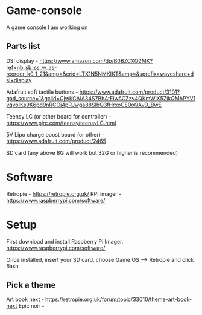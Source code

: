 # Game-console
A game console I am working on

## Parts list
DSI display - https://www.amazon.com/dp/B0BZCXQ2MK?ref=nb_sb_ss_w_as-reorder_k0_1_21&amp=&crid=LTX1N5NMKIKT&amp=&sprefix=waveshare+dsi+display

Adafruit soft tactile buttons - https://www.adafruit.com/product/3101?gad_source=1&gclid=CjwKCAiA34S7BhAtEiwACZzv4QKmWiX5ZjkQMhPYV1vqvoIKs9K6pd9nRCOj4pRJwga88SlbQ3fHrxoCE0oQAvD_BwE

Teensy LC (or other board for controller) - https://www.pjrc.com/teensy/teensyLC.html

5V Lipo charge boost board (or other) - https://www.adafruit.com/product/2465

SD card (any above 8G will work but 32G or higher is recommended)
# Software
Retropie - https://retropie.org.uk/
RPI imager - https://www.raspberrypi.com/software/

# Setup
First download and install Raspberry Pi Imager.
https://www.raspberrypi.com/software/

Once installed, insert your SD card, choose Game OS --> Retropie and click flash




## Pick a theme
Art book next - https://retropie.org.uk/forum/topic/33010/theme-art-book-next
Epic noir -
